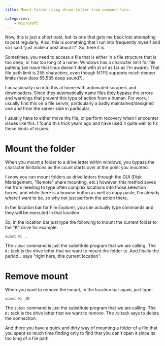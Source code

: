 ```yaml
---
title: Mount folder using drive letter from command line.

categories:
    - Microsoft
---
```



Now, this is just a short post, but its one that gets me back into attempting to post regularly. Also, this is something that I run into frequently myself and so I said "just make a post about it". So, here it is.


Sometimes, you need to access a file that is either in a file structure that is too deep, or has too long of a name. Windows has a character limit for file pathing (an issue that linux doesn't deal with at all as far as I'm aware). That file path limit is 255 characters, even though NTFS supports much deeper limits (how does 65,535 deep sound?). 

I occasionally run into this at home with automated scrapers and downloaders. Since they automatically name files they bypass the errors and warnings that prevent this type of action from a human.
For work, I usually find this on a file server, particularly a badly maintained/designed one and from the server side in particular. 

I usually have to either move the file, or perform recovery when I encounter issues like this. I found this trick years ago and have used it quite well to fix these kinds of issues.


# Mount the folder

When you mount a folder to a drive letter within windows, you bypass the character limitations as the count starts over at the point you mounted.

I know you can mount folders as drive letters through the GUI (Disk Management, "Remote" share mounting, etc.) however, this method saves me from needing to type often complex locations into those selection boxes, and while there is a browse button as well as copy paste, I'm already where I want to be, so why not just perform the action there.

In the location bar for File Explorer, you can actually type commands and they will be executed in that location.

So, in the location bar just type the following to mount the current folder to the "K" drive for example:

```
subst K: .
```

The `subst` command is just the substitute program that we are calling.
The `K:` tack is the drive letter that we want to mount the folder to.
And finally the period `.` says "right here, this current location".



# Remove mount

When you want to remove the mount, in the location bar again, just type:

```
subst K: /D
```
The `subst` command is just the substitute program that we are calling.
The `K:` tack is the drive letter that we want to remove.
The `/D` tack says to delete the connection.


And there you have a quick and dirty way of mounting a folder of a file that you spent so much time finding only to find that you can't open it since its too long of a file path.


